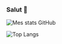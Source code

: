 ### Salut 👋

![Mes stats GitHub](https://github-readme-stats.vercel.app/api?username=AkaTordu&show_icons=true&theme=tokyonight)

![Top Langs](https://github-readme-stats.vercel.app/api/top-langs/?username=AkaTordu&theme=tokyonight)
